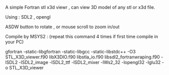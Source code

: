 A simple Fortran stl x3d viewr , can view 3D model of any stl or x3d file.

Using : SDL2 , opengl 

ASDW button to rotate , or mouse scroll to zoom in/out

Compile by MSYS2 : (repeat this command 4 times if first time compile in your PC)

gfortran -static-libgfortran -static-libgcc -static-libstdc++ -O3 STL_X3D_viewer.f90 
libX3DIO.f90 libstla_io.f90 libsdl2_fortranwraping.f90 -lSDL2 -lSDL2_image -lSDL2_ttf -lSDL2_mixer -lWs2_32 -lopengl32 -lglu32 -o STL_X3D_viewer
